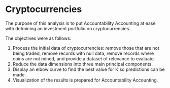 # Cryptocurrencies

The purpose of this analysis is to put Accountability Accounting at ease with detmining an investment portfolio on cryptocurrencies.

The objectives were as follows:
1. Process the initial data of cryptocurrencies: remove those that are not being traded, remove records with null data, remove records where coins are not mined, and provide a dataset of relevance to evaluate.
2. Reduce the data dimensions into three main principal components.
3. Display an elbow curve to find the best value for K so predictions can be made. 
4. Visualization of the results is prepared for Accountability Accounting.
